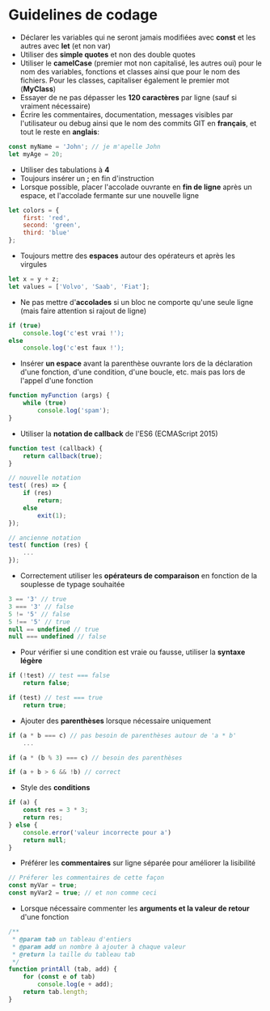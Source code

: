 # Guidelines de codage

- Déclarer les variables qui ne seront jamais modifiées avec **const** et les autres avec **let** (et non var)
- Utiliser des **simple quotes** et non des double quotes
- Utiliser le **camelCase** (premier mot non capitalisé, les autres oui) pour le nom des variables, fonctions et classes ainsi que pour le nom des fichiers. Pour les classes, capitaliser également le premier mot (**MyClass**)
- Essayer de ne pas dépasser les **120 caractères** par ligne (sauf si vraiment nécessaire)
- Écrire les commentaires, documentation, messages visibles par l'utilisateur ou debug ainsi que le nom des commits GIT en **français**, et tout le reste en **anglais**:
```javascript
const myName = 'John'; // je m'apelle John
let myAge = 20;
```
- Utiliser des tabulations à **4**
- Toujours insérer un **;** en fin d'instruction
- Lorsque possible, placer l'accolade ouvrante en **fin de ligne** après un espace, et l'accolade fermante sur une nouvelle ligne
```javascript
let colors = {
    first: 'red',
    second: 'green',
    third: 'blue'
};
```
- Toujours mettre des **espaces** autour des opérateurs et après les virgules
```javascript
let x = y + z;
let values = ['Volvo', 'Saab', 'Fiat'];
```
- Ne pas mettre d'**accolades** si un bloc ne comporte qu'une seule ligne (mais faire attention si rajout de ligne)
```javascript
if (true)
    console.log('c'est vrai !');
else
    console.log('c'est faux !');
```

- Insérer **un espace** avant la parenthèse ouvrante lors de la déclaration d'une fonction, d'une condition, d'une boucle, etc. mais pas lors de l'appel d'une fonction
```javascript
function myFunction (args) {
    while (true)
        console.log('spam');
}
```

- Utiliser la **notation de callback** de l'ES6 (ECMAScript 2015)
```javascript
function test (callback) {
    return callback(true);
}

// nouvelle notation
test( (res) => {
    if (res)
        return;
    else
        exit(1);
});

// ancienne notation
test( function (res) {
    ...
});
```
- Correctement utiliser les **opérateurs de comparaison** en fonction de la souplesse de typage souhaitée
```javascript
3 == '3' // true
3 === '3' // false
5 != '5' // false
5 !== '5' // true
null == undefined // true
null === undefined // false
```
- Pour vérifier si une condition est vraie ou fausse, utiliser la **syntaxe légère**
```javascript
if (!test) // test === false
    return false;

if (test) // test === true
    return true;
```
- Ajouter des **parenthèses** lorsque nécessaire uniquement
```javascript
if (a * b === c) // pas besoin de parenthèses autour de 'a * b'
    ...

if (a * (b % 3) === c) // besoin des parenthèses

if (a + b > 6 && !b) // correct
```
- Style des **conditions**
```javascript
if (a) {
    const res = 3 * 3;
    return res;
} else {
    console.error('valeur incorrecte pour a')
    return null;
}
```
- Préférer les **commentaires** sur ligne séparée pour améliorer la lisibilité
```javascript
// Préferer les commentaires de cette façon
const myVar = true;
const myVar2 = true; // et non comme ceci
```
- Lorsque nécessaire commenter les **arguments et la valeur de retour** d'une fonction
```javascript
/**
 * @param tab un tableau d'entiers
 * @param add un nombre à ajouter à chaque valeur
 * @return la taille du tableau tab
 */
function printAll (tab, add) {
    for (const e of tab)
        console.log(e + add);
    return tab.length;
}
```

